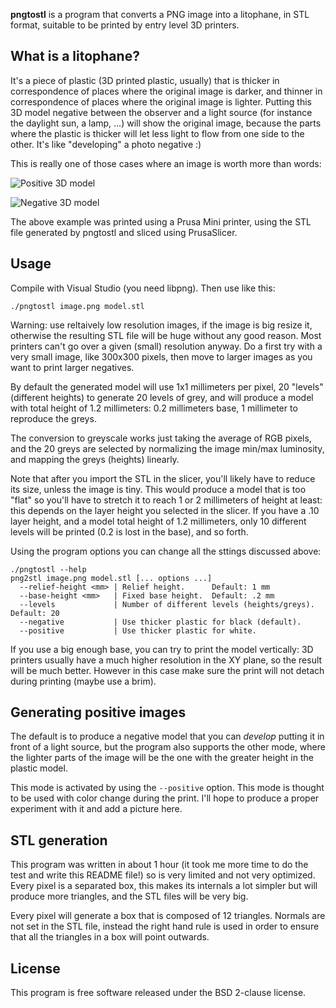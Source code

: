 **pngtostl** is a program that converts a PNG image into a litophane,
in STL format, suitable to be printed by entry level 3D printers.

## What is a litophane?

It's a piece of plastic (3D printed plastic, usually) that is thicker
in correspondence of places where the original image is darker, and thinner in
correspondence of places where the original image is lighter. Putting this 3D
model negative between the observer and a light source (for instance the
daylight sun, a lamp, ...) will show the original image, because the parts
where the plastic is thicker will let less light to flow from one side to
the other. It's like "developing" a photo negative :)

This is really one of those cases where an image is worth more than words:

![Positive 3D model](images/pngtostl-positive.png)

![Negative 3D model](images/pngtostl-negative.png)

The above example was printed using a Prusa Mini printer, using the STL file
generated by pngtostl and sliced using PrusaSlicer.

## Usage

Compile with Visual Studio (you need libpng). Then use like this:

    ./pngtostl image.png model.stl

Warning: use reltaively low resolution images, if the image is big resize it, otherwise the resulting STL file will be huge without any good reason. Most printers can't go over a given (small) resolution anyway. Do a first try with a very small image, like 300x300 pixels, then move to larger images as you want to print larger negatives.

By default the generated model will use 1x1 millimeters per pixel, 20 "levels"
(different heights) to generate 20 levels of grey, and will produce a model with
total height of 1.2 millimeters: 0.2 millimeters base, 1 millimeter to reproduce
the greys.

The conversion to greyscale works just taking the average of RGB pixels, and the
20 greys are selected by normalizing the image min/max luminosity, and mapping
the greys (heights) linearly.

Note that after you import the STL in the slicer, you'll likely have to reduce
its size, unless the image is tiny. This would produce a model that is too "flat"
so you'll have to stretch it to reach 1 or 2 millimeters of height at least: this
depends on the layer height you selected in the slicer. If you have a .10 layer
height, and a model total height of 1.2 millimeters, only 10 different levels
will be printed (0.2 is lost in the base), and so forth.

Using the program options you can change all the sttings discussed above:

```
./pngtostl --help
png2stl image.png model.stl [... options ...]
  --relief-height <mm> | Relief height.      Default: 1 mm
  --base-height <mm>   | Fixed base height.  Default: .2 mm
  --levels             | Number of different levels (heights/greys). Default: 20
  --negative           | Use thicker plastic for black (default).
  --positive           | Use thicker plastic for white.
```

If you use a big enough base, you can try to print the model vertically:
3D printers usually have a much higher resolution in the XY plane, so
the result will be much better. However in this case make sure the print
will not detach during printing (maybe use a brim).

## Generating positive images

The default is to produce a negative model that you can *develop* putting it
in front of a light source, but the program also supports the other mode, where
the lighter parts of the image will be the one with the greater height in the
plastic model.

This mode is activated by using the `--positive` option. This mode is thought
to be used with color change during the print. I'll hope to produce a proper
experiment with it and add a picture here.

## STL generation

This program was written in about 1 hour (it took me more time to do the test
and write this README file!) so is very limited and not very optimized.
Every pixel is a separated box, this makes its internals a lot simpler but
will produce more triangles, and the STL files will be very big.

Every pixel will generate a box that is composed of 12 triangles. Normals
are not set in the STL file, instead the right hand rule is used in order
to ensure that all the triangles in a box will point outwards.

## License

This program is free software released under the BSD 2-clause license.
